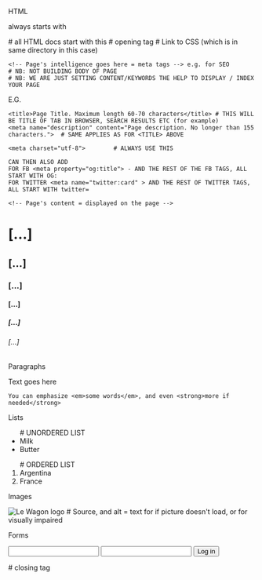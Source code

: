 HTML

always starts with

<!DOCTYPE html?>      # all HTML docs start with this
<html>      # opening tag


  <head>
         # Link to CSS (which is in same directory in this case)

    <!-- Page's intelligence goes here = meta tags --> e.g. for SEO
    # NB: NOT BUILDING BODY OF PAGE
    # NB: WE ARE JUST SETTING CONTENT/KEYWORDS THE HELP TO DISPLAY / INDEX YOUR PAGE


E.G.

    <title>Page Title. Maximum length 60-70 characters</title> # THIS WILL BE TITLE OF TAB IN BROWSER, SEARCH RESULTS ETC (for example)
    <meta name="description" content="Page description. No longer than 155 characters.">  # SAME APPLIES AS FOR <TITLE> ABOVE

    <meta charset="utf-8">        # ALWAYS USE THIS

    CAN THEN ALSO ADD
    FOR FB <meta property="og:title"> - AND THE REST OF THE FB TAGS, ALL START WITH OG:
    FOR TWITTER <meta name="twitter:card" > AND THE REST OF TWITTER TAGS, ALL START WITH twitter=



  </head>

  <body>

    <!-- Page's content = displayed on the page -->


  <h1>[...]</h1>
  <h2>[...]</h2>
  <h3>[...]</h3>
  <h4>[...]</h4>
  <h5>[...]</h5>
  <h6>[...]</h6>


Paragraphs

  <p>
  Text goes here

    You can emphasize <em>some words</em>, and even <strong>more if needed</strong>
  </p>


  Lists
  <ul> # UNORDERED LIST
  <li>Milk</li>
  <li>Butter</li>
  </ul>

  <ol> # ORDERED LIST
  <li>Argentina</li>
  <li>France</li>
  </ol>

  Images

  <img src="link" alt="Le Wagon logo">   # Source, and alt = text for if picture doesn't load, or for visually impaired

  Forms

  <form>
  <input type="email">
  <input type="password">
  <input type="submit" value="Log in">
  </form>



  </body>
</html>  # closing tag
